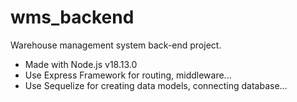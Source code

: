 # wms_backend

Warehouse management system back-end project.
  - Made with Node.js v18.13.0
  - Use Express Framework for routing, middleware...
  - Use Sequelize for creating data models, connecting database...
